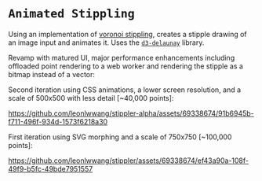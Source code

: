 # `Animated Stippling`

Using an implementation of [voronoi stippling](https://observablehq.com/@mbostock/voronoi-stippling), creates a stipple drawing of an image input and animates it. Uses the [`d3-delaunay`](https://github.com/d3/d3-delaunay) library.

Revamp with matured UI, major performance enhancements including offloaded point rendering to a web worker and rendering the stipple as a bitmap instead of a vector:



Second iteration using CSS animations, a lower screen resolution, and a scale of 500x500 with less detail [~40,000 points]:

https://github.com/leonlwwang/stippler-alpha/assets/69338674/91b6945b-f711-496f-934d-1573f6218a30

First iteration using SVG morphing and a scale of 750x750 [~100,000 points]:

https://github.com/leonlwwang/stippler/assets/69338674/ef43a90a-108f-49f9-b5fc-49bde7951557
